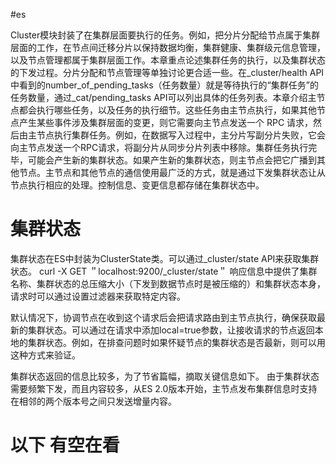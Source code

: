 #es 

Cluster模块封装了在集群层面要执行的任务。例如，把分片分配给节点属于集群层面的工作，在节点间迁移分片以保持数据均衡，集群健康、集群级元信息管理，以及节点管理都属于集群层面工作。本章重点论述集群任务的执行，以及集群状态的下发过程。分片分配和节点管理等单独讨论更合适一些。在_cluster/health API中看到的number_of_pending_tasks（任务数量）就是等待执行的“集群任务”的任务数量，通过_cat/pending_tasks API可以列出具体的任务列表。本章介绍主节点都会执行哪些任务，以及任务的执行细节。这些任务由主节点执行，如果其他节点产生某些事件涉及集群层面的变更，则它需要向主节点发送一个 RPC 请求，然后由主节点执行集群任务。例如，在数据写入过程中，主分片写副分片失败，它会向主节点发送一个RPC请求，将副分片从同步分片列表中移除。集群任务执行完毕，可能会产生新的集群状态。如果产生新的集群状态，则主节点会把它广播到其他节点。主节点和其他节点的通信使用最广泛的方式，就是通过下发集群状态让从节点执行相应的处理。控制信息、变更信息都存储在集群状态中。

# 集群状态
集群状态在ES中封装为ClusterState类。可以通过_cluster/state API来获取集群状态。
curl -X GET ＂localhost:9200/_cluster/state＂
响应信息中提供了集群名称、集群状态的总压缩大小（下发到数据节点时是被压缩的）和集群状态本身，请求时可以通过设置过滤器来获取特定内容。

默认情况下，协调节点在收到这个请求后会把请求路由到主节点执行，确保获取最新的集群状态。可以通过在请求中添加local=true参数，让接收请求的节点返回本地的集群状态。例如，在排查问题时如果怀疑节点的集群状态是否最新，则可以用这种方式来验证。

集群状态返回的信息比较多，为了节省篇幅，摘取关键信息如下。
由于集群状态需要频繁下发，而且内容较多，从ES 2.0版本开始，主节点发布集群信息时支持在相邻的两个版本号之间只发送增量内容。

# 以下 有空在看
